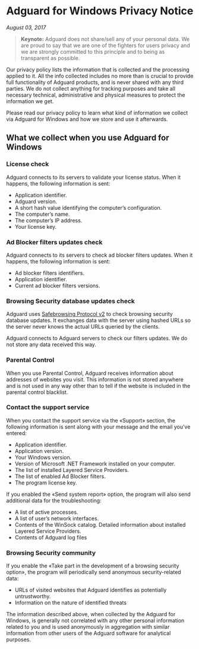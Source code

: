 # Adguard for Windows Privacy Notice
*August 03, 2017*
> **Keynote:** Adguard does not share/sell any of your personal data. We are proud to say that we are one of the fighters for users privacy and we are strongly committed to this principle and to being as transparent as possible.

Our privacy policy lists the information that is collected and the processing applied to it. All the info collected includes no more than is crucial to provide full functionality of Adguard products, and is never shared with any third parties. We do not collect anything for tracking purposes and take all necessary technical, administrative and physical measures to protect the information we get.

Please read our privacy policy to learn what kind of information we collect via Adguard for Windows and how we store and use it afterwards.

## What we collect when you use Adguard for Windows
### License check
Adguard connects to its servers to validate your license status. When it happens, the following information is sent:
* Application identifier.
* Adguard version.
* A short hash value identifying the computer’s configuration.
* The computer’s name.
* The computer’s IP address.
* Your license key.

### Ad Blocker filters updates check
Adguard connects to its servers to check ad blocker filters updates. When it happens, the following information is sent:
* Ad blocker filters identifiers.
* Application identifier.
* Current ad blocker filters versions.

### Browsing Security database updates check
Adguard uses [Safebrowsing Protocol v2](https://developers.google.com/safe-browsing/developers_guide_v2) to check browsing security database updates. It exchanges data with the server using hashed URLs so the server never knows the actual URLs queried by the clients. 

Adguard connects to Adguard servers to check our filters updates. We do not store any data received this way.

### Parental Control
When you use Parental Control, Adguard receives information about addresses of websites you visit. This information is not stored anywhere and is not used in any way other than to tell if the website is included in the parental control blacklist.

### Contact the support service
When you contact the support service via the «Support» section, the following information is sent along with your message and the email you’ve entered:
* Application identifier.
* Application version.
* Your Windows version.
* Version of Microsoft .NET Framework installed on your computer.
* The list of installed Layered Service Providers.
* The list of enabled Ad Blocker filters.
* The program license key.

If you enabled the «Send system report» option, the program will also send additional data for the troubleshooting:
* A list of active processes.
* A list of user’s network interfaces.
* Contents of the WinSock catalog. Detailed information about installed Layered Service Providers.
* Contents of Adguard log files

### Browsing Security community
If you enable the «Take part in the development of a browsing security option», the program will periodically send anonymous security-related data:
* URLs of visited websites that Adguard identifies as potentially untrustworthy.
* Information on the nature of identified threats

The information described above, when collected by the Adguard for Windows, is generally not correlated with any other personal information related to you and is used anonymously in aggregation with similar information from other users of the Adguard software for analytical purposes.
